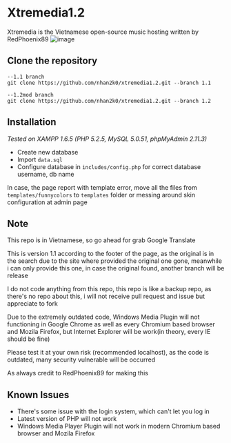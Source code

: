 # Xtremedia1.2
Xtremedia is the Vietnamese open-source music hosting written by RedPhoenix89
![image](https://user-images.githubusercontent.com/42825138/130751507-8c529cec-40db-4949-8626-346cd0c51b0a.png)
## Clone the repository
```
--1.1 branch
git clone https://github.com/nhan2k0/xtremedia1.2.git --branch 1.1

--1.2mod branch
git clone https://github.com/nhan2k0/xtremedia1.2.git --branch 1.2
```
## Installation
*Tested on XAMPP 1.6.5 (PHP 5.2.5, MySQL 5.0.51, phpMyAdmin 2.11.3)*
- Create new database
- Import `data.sql`
- Configure database in `includes/config.php` for correct database username, db name

In case, the page report with template error, move all the files from `templates/funnycolors` to `templates` folder or messing around skin configuration at admin page

## Note
This repo is in Vietnamese, so go ahead for grab Google Translate

This is version 1.1 according to the footer of the page, as the original is in the search due to the site where provided the original one gone, meanwhile i can only provide this one, in case the original found, another branch will be release

I do not code anything from this repo, this repo is like a backup repo, as there's no repo about this, i will not receive pull request and issue but appreciate to fork 

Due to the extremely outdated code, Windows Media Plugin will not functioning in Google Chrome as well as every Chromium based browser and Mozila Firefox, but Internet Explorer will be work(in theory, every IE should be fine)

Please test it at your own risk (recommended localhost), as the code is outdated, many security vulnerable will be occurred

As always credit to RedPhoenix89 for making this

## Known Issues

- There's some issue with the login system, which can't let you log in
- Latest version of PHP will not work
- Windows Media Player Plugin will not work in modern Chromium based browser and Mozila Firefox


